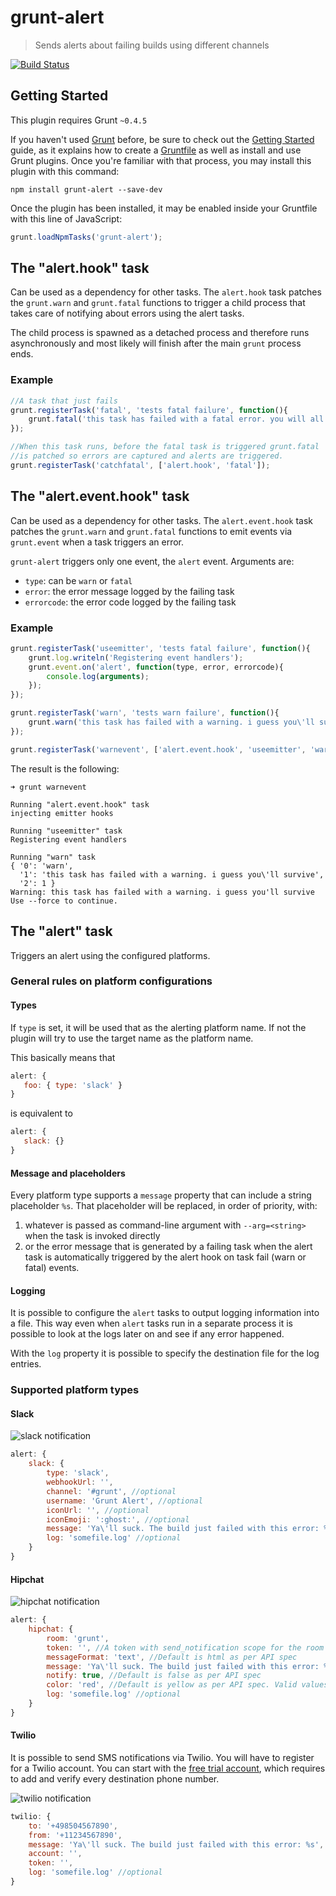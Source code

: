 # grunt-alert

> Sends alerts about failing builds using different channels

[![Build Status](https://travis-ci.org/mmarcon/grunt-alert.svg?branch=master)](https://travis-ci.org/mmarcon/grunt-alert)

## Getting Started
This plugin requires Grunt `~0.4.5`

If you haven't used [Grunt](http://gruntjs.com/) before, be sure to check out the [Getting Started](http://gruntjs.com/getting-started) guide, as it explains how to create a [Gruntfile](http://gruntjs.com/sample-gruntfile) as well as install and use Grunt plugins. Once you're familiar with that process, you may install this plugin with this command:

```shell
npm install grunt-alert --save-dev
```

Once the plugin has been installed, it may be enabled inside your Gruntfile with this line of JavaScript:

```js
grunt.loadNpmTasks('grunt-alert');
```

## The "alert.hook" task

Can be used as a dependency for other tasks. The `alert.hook` task patches the `grunt.warn` and `grunt.fatal` functions to trigger a child process that takes care of notifying about errors using the alert tasks.

The child process is spawned as a detached process and therefore runs asynchronously and most likely will finish after the main `grunt` process ends.

### Example

```js
//A task that just fails
grunt.registerTask('fatal', 'tests fatal failure', function(){
    grunt.fatal('this task has failed with a fatal error. you will all die.');
});

//When this task runs, before the fatal task is triggered grunt.fatal
//is patched so errors are captured and alerts are triggered.
grunt.registerTask('catchfatal', ['alert.hook', 'fatal']);
```

## The "alert.event.hook" task

Can be used as a dependency for other tasks. The `alert.event.hook` task patches the `grunt.warn` and `grunt.fatal` functions to emit events via `grunt.event` when a task triggers an error.

`grunt-alert` triggers only one event, the `alert` event. Arguments are:

 * `type`: can be `warn` or `fatal`
 * `error`: the error message logged by the failing task
 * `errorcode`: the error code logged by the failing task

### Example

```js
grunt.registerTask('useemitter', 'tests fatal failure', function(){
    grunt.log.writeln('Registering event handlers');
    grunt.event.on('alert', function(type, error, errorcode){
        console.log(arguments);
    });
});

grunt.registerTask('warn', 'tests warn failure', function(){
    grunt.warn('this task has failed with a warning. i guess you\'ll survive');
});

grunt.registerTask('warnevent', ['alert.event.hook', 'useemitter', 'warn']);
```

The result is the following:

```
➜ grunt warnevent

Running "alert.event.hook" task
injecting emitter hooks

Running "useemitter" task
Registering event handlers

Running "warn" task
{ '0': 'warn',
  '1': 'this task has failed with a warning. i guess you\'ll survive',
  '2': 1 }
Warning: this task has failed with a warning. i guess you'll survive Use --force to continue.
```

## The "alert" task

Triggers an alert using the configured platforms.

### General rules on platform configurations

#### Types

If `type` is set, it will be used that as the alerting platform name. If not the plugin will try to use the target name as the platform name.

This basically means that

```js
alert: {
   foo: { type: 'slack' }
}
```

is equivalent to

```js
alert: {
   slack: {}
}
```

#### Message and placeholders

Every platform type supports a `message` property that can include a string placeholder `%s`. That placeholder will be replaced, in order of priority, with:

 1. whatever is passed as command-line argument with `--arg=<string>` when the task is invoked directly
 2. or the error message that is generated by a failing task when the alert task is automatically triggered by the alert hook on task fail (warn or fatal) events.

#### Logging

It is possible to configure the `alert` tasks to output logging information into a file. This way even when `alert` tasks run in a separate process it is possible to look at the logs later on and see if any error happened.

With the `log` property it is possible to specify the destination file for the log entries.

### Supported platform types

#### Slack

![slack notification](https://raw.githubusercontent.com/mmarcon/grunt-alert/master/screenshots/slack.png)

```js
alert: {
    slack: {
        type: 'slack',
        webhookUrl: '',
        channel: '#grunt', //optional
        username: 'Grunt Alert', //optional
        iconUrl: '', //optional
        iconEmoji: ':ghost:', //optional
        message: 'Ya\'ll suck. The build just failed with this error: %s',
        log: 'somefile.log' //optional
    }
}
```

#### Hipchat

![hipchat notification](https://raw.githubusercontent.com/mmarcon/grunt-alert/master/screenshots/hipchat.png)

```js
alert: {
    hipchat: {
        room: 'grunt',
        token: '', //A token with send_notification scope for the room
        messageFormat: 'text', //Default is html as per API spec
        message: 'Ya\'ll suck. The build just failed with this error: %s',
        notify: true, //Default is false as per API spec
        color: 'red', //Default is yellow as per API spec. Valid values are yellow, green, red, purple, gray, random.
        log: 'somefile.log' //optional
    }
}
```


#### Twilio

It is possible to send SMS notifications via Twilio. You will have to register for a Twilio account. You can start with the [free trial account](https://www.twilio.com/help/faq/twilio-basics/how-does-twilios-free-trial-work), which requires to add and verify every destination phone number.

![twilio notification](https://raw.githubusercontent.com/mmarcon/grunt-alert/master/screenshots/twilio.png)

```js
twilio: {
    to: '+498504567890',
    from: '+11234567890',
    message: 'Ya\'ll suck. The build just failed with this error: %s',
    account: '',
    token: '',
    log: 'somefile.log' //optional
}
```
